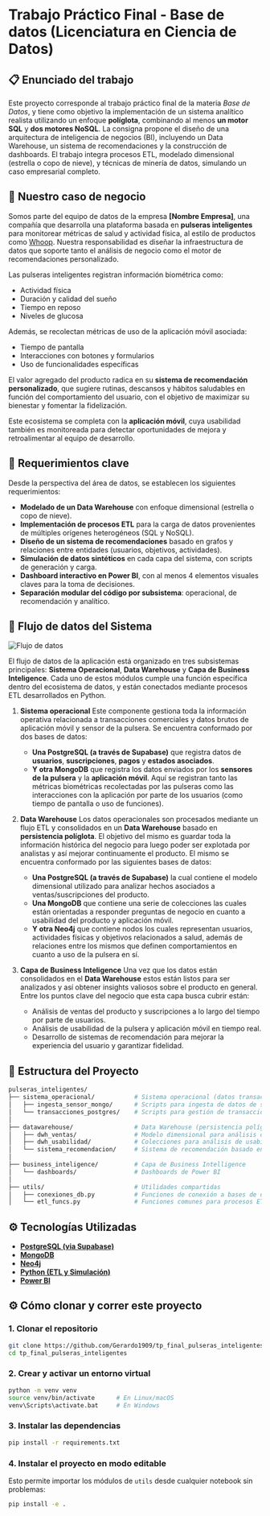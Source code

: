 # Trabajo Práctico Final - Base de datos (Licenciatura en Ciencia de Datos)

## 📋 Enunciado del trabajo

Este proyecto corresponde al trabajo práctico final de la materia *Base de Datos*, y tiene como objetivo la implementación de un sistema analítico realista utilizando un enfoque **políglota**, combinando al menos **un motor SQL** y **dos motores NoSQL**. La consigna propone el diseño de una arquitectura de inteligencia de negocios (BI), incluyendo un Data Warehouse, un sistema de recomendaciones y la construcción de dashboards. El trabajo integra procesos ETL, modelado dimensional (estrella o copo de nieve), y técnicas de minería de datos, simulando un caso empresarial completo.

## 🧠 Nuestro caso de negocio

Somos parte del equipo de datos de la empresa **\[Nombre Empresa]**, una compañía que desarrolla una plataforma basada en **pulseras inteligentes** para monitorear métricas de salud y actividad física, al estilo de productos como [Whoop](https://www.whoop.com/us/en/). Nuestra responsabilidad es diseñar la infraestructura de datos que soporte tanto el análisis de negocio como el motor de recomendaciones personalizado.

Las pulseras inteligentes registran información biométrica como:

* Actividad física
* Duración y calidad del sueño
* Tiempo en reposo
* Niveles de glucosa

Además, se recolectan métricas de uso de la aplicación móvil asociada:

* Tiempo de pantalla
* Interacciones con botones y formularios
* Uso de funcionalidades específicas

El valor agregado del producto radica en su **sistema de recomendación personalizado**, que sugiere rutinas, descansos y hábitos saludables en función del comportamiento del usuario, con el objetivo de maximizar su bienestar y fomentar la fidelización.

Este ecosistema se completa con la **aplicación móvil**, cuya usabilidad también es monitoreada para detectar oportunidades de mejora y retroalimentar al equipo de desarrollo.

## 🧾 Requerimientos clave

Desde la perspectiva del área de datos, se establecen los siguientes requerimientos:

* **Modelado de un Data Warehouse** con enfoque dimensional (estrella o copo de nieve).
* **Implementación de procesos ETL** para la carga de datos provenientes de múltiples orígenes heterogéneos (SQL y NoSQL).
* **Diseño de un sistema de recomendaciones** basado en grafos y relaciones entre entidades (usuarios, objetivos, actividades).
* **Simulación de datos sintéticos** en cada capa del sistema, con scripts de generación y carga.
* **Dashboard interactivo en Power BI**, con al menos 4 elementos visuales claves para la toma de decisiones.
* **Separación modular del código por subsistema**: operacional, de recomendación y analítico.

## 🧱 Flujo de datos del Sistema

![Flujo de datos](./img/flujo_informacion_pulseras_inteligentes.png)

El flujo de datos de la aplicación está organizado en tres subsistemas principales: **Sistema Operacional**, **Data Warehouse** y **Capa de Business Inteligence**. Cada uno de estos módulos cumple una función específica dentro del ecosistema de datos, y están conectados mediante procesos ETL desarrollados en Python.

1. **Sistema operacional**
   Este componente gestiona toda la información operativa relacionada a transacciones comerciales y datos brutos de aplicación móvil y sensor de la pulsera. Se encuentra conformado por dos bases de datos:

   * **Una PostgreSQL (a través de Supabase)** que registra datos de **usuarios**, **suscripciones**, **pagos** y **estados asociados**.
   * **Y otra MongoDB** que registra los datos enviados por los **sensores de la pulsera** y la **aplicación móvil**. Aquí se registran tanto 
   las métricas biométricas recolectadas por las pulseras como las interacciones con la aplicación por parte de los usuarios (como tiempo de pantalla o uso de funciones).

2. **Data Warehouse**
   Los datos operacionales son procesados mediante un flujo ETL y consolidados en un **Data Warehouse** basado en **persistencia políglota**. El objetivo 
   del mismo es guardar toda la información histórica del negocio para luego poder ser explotada por analistas y así mejorar continuamente el producto. El mismo se encuentra conformado por las siguientes bases de datos:

   * **Una PostgreSQL (a través de Supabase)** la cual contiene el modelo dimensional utilizado para analizar hechos asociados a ventas/suscripciones del producto.
   * **Una MongoDB** que contiene una serie de colecciones las cuales están orientadas a responder preguntas de negocio en cuanto a usabilidad del producto y aplicación móvil.
   * **Y otra Neo4j** que contiene nodos los cuales representan usuarios, actividades físicas y objetivos relacionados a salud, además de relaciones
   entre los mismos que definen comportamientos en cuanto a uso de la pulsera en sí.  

3. **Capa de Business Inteligence**
   Una vez que los datos están consolidados en el **Data Warehouse** estos están listos para ser analizados y así obtener insights valiosos sobre el producto 
   en general. Entre los puntos clave del negocio que esta capa busca cubrir están:

   * Análisis de ventas del producto y suscripciones a lo largo del tiempo por parte de usuarios.
   * Análisis de usabilidad de la pulsera y aplicación móvil en tiempo real.
   * Desarrollo de sistemas de recomendación para mejorar la experiencia del usuario y garantizar fidelidad.


## 📂 Estructura del Proyecto

```bash
pulseras_inteligentes/
├── sistema_operacional/           # Sistema operacional (datos transaccionales)
│   ├── ingesta_sensor_mongo/      # Scripts para ingesta de datos de sensores y aplicación móvil en MongoDB
│   └── transacciones_postgres/    # Scripts para gestión de transacciones comerciales en PostgreSQL
│
├── datawarehouse/                 # Data Warehouse (persistencia políglota)
│   ├── dwh_ventas/                # Modelo dimensional para análisis de ventas (PostgreSQL)
│   ├── dwh_usabilidad/            # Colecciones para análisis de usabilidad (MongoDB)
│   └── sistema_recomendacion/     # Sistema de recomendación basado en grafos (Neo4j)
│
├── business_inteligence/          # Capa de Business Intelligence
│   └── dashboards/                # Dashboards de Power BI
│
├── utils/                         # Utilidades compartidas
│   ├── conexiones_db.py           # Funciones de conexión a bases de datos
│   └── etl_funcs.py               # Funciones comunes para procesos ETL
```

## ⚙️ Tecnologías Utilizadas

* [**PostgreSQL (via Supabase)**](https://supabase.com/) 
* [**MongoDB**](https://www.mongodb.com/) 
* [**Neo4j**](https://neo4j.com/) 
* [**Python (ETL y Simulación)** ](https://www.python.org/)
* [**Power BI** ](https://www.microsoft.com/es-es/power-platform/products/power-bi)

## ⚙️ Cómo clonar y correr este proyecto

### 1. Clonar el repositorio

```bash
git clone https://github.com/Gerardo1909/tp_final_pulseras_inteligentes.git
cd tp_final_pulseras_inteligentes
```

### 2. Crear y activar un entorno virtual

```bash
python -m venv venv
source venv/bin/activate      # En Linux/macOS
venv\Scripts\activate.bat     # En Windows
```

### 3. Instalar las dependencias

```bash
pip install -r requirements.txt
```

### 4. Instalar el proyecto en modo editable
Esto permite importar los módulos de `utils` desde cualquier notebook sin problemas:

```bash
pip install -e .
```



